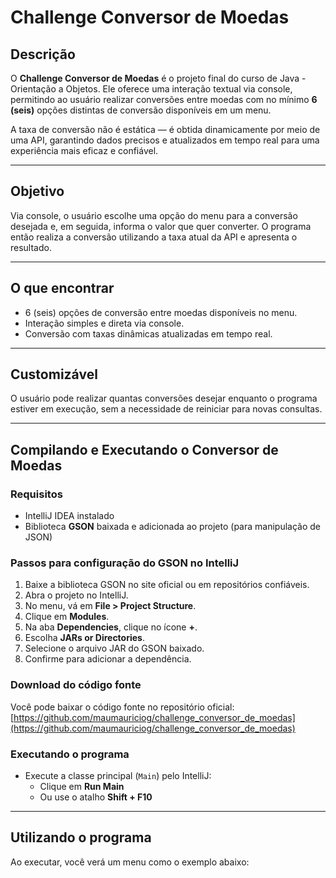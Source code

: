 # Challenge Conversor de Moedas

## Descrição

O **Challenge Conversor de Moedas** é o projeto final do curso de Java - Orientação a Objetos. Ele oferece uma interação textual via console, permitindo ao usuário realizar conversões entre moedas com no mínimo **6 (seis)** opções distintas de conversão disponíveis em um menu.

A taxa de conversão não é estática — é obtida dinamicamente por meio de uma API, garantindo dados precisos e atualizados em tempo real para uma experiência mais eficaz e confiável.

---

## Objetivo

Via console, o usuário escolhe uma opção do menu para a conversão desejada e, em seguida, informa o valor que quer converter. O programa então realiza a conversão utilizando a taxa atual da API e apresenta o resultado.

---

## O que encontrar

- 6 (seis) opções de conversão entre moedas disponíveis no menu.
- Interação simples e direta via console.
- Conversão com taxas dinâmicas atualizadas em tempo real.

---

## Customizável

O usuário pode realizar quantas conversões desejar enquanto o programa estiver em execução, sem a necessidade de reiniciar para novas consultas.

---

## Compilando e Executando o Conversor de Moedas

### Requisitos

- IntelliJ IDEA instalado
- Biblioteca **GSON** baixada e adicionada ao projeto (para manipulação de JSON)

### Passos para configuração do GSON no IntelliJ

1. Baixe a biblioteca GSON no site oficial ou em repositórios confiáveis.
2. Abra o projeto no IntelliJ.
3. No menu, vá em **File > Project Structure**.
4. Clique em **Modules**.
5. Na aba **Dependencies**, clique no ícone **+**.
6. Escolha **JARs or Directories**.
7. Selecione o arquivo JAR do GSON baixado.
8. Confirme para adicionar a dependência.

### Download do código fonte

Você pode baixar o código fonte no repositório oficial:  
[https://github.com/maumauriciog/challenge_conversor_de_moedas](https://github.com/maumauriciog/challenge_conversor_de_moedas)

### Executando o programa

- Execute a classe principal (`Main`) pelo IntelliJ:
  - Clique em **Run Main**  
  - Ou use o atalho **Shift + F10**

---

## Utilizando o programa

Ao executar, você verá um menu como o exemplo abaixo:

